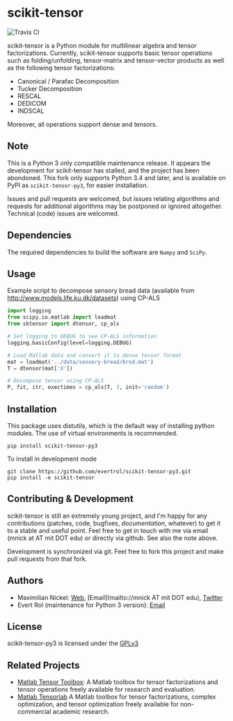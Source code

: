 # scikit-tensor
![Travis CI](https://travis-ci.org/evertrol/scikit-tensor-py3.svg?branch=master)

scikit-tensor is a Python module for multilinear algebra and tensor
factorizations. Currently, scikit-tensor supports basic tensor operations
such as folding/unfolding, tensor-matrix and tensor-vector products as
well as the following tensor factorizations:

* Canonical / Parafac Decomposition
* Tucker Decomposition
* RESCAL
* DEDICOM
* INDSCAL

Moreover, all operations support dense and tensors.

## Note

This is a Python 3 only compatible maintenance release. It appears the
development for scikit-tensor has stalled, and the project has been
abondoned. This fork only supports Python 3.4 and later, and is
available on PyPI as `scikit-tensor-py3`, for easier installation.

Issues and pull requests are welcomed, but issues relating algorithms and requests for additional algorithms may be postponed or ignored altogether. Technical (code) issues are welcomed.

## Dependencies
The required dependencies to build the software are `Numpy` and `SciPy`.

## Usage
Example script to decompose sensory bread data (available from http://www.models.life.ku.dk/datasets) using CP-ALS

```python
import logging
from scipy.io.matlab import loadmat
from sktensor import dtensor, cp_als

# Set logging to DEBUG to see CP-ALS information
logging.basicConfig(level=logging.DEBUG)

# Load Matlab data and convert it to dense tensor format
mat = loadmat('../data/sensory-bread/brod.mat')
T = dtensor(mat['X'])

# Decompose tensor using CP-ALS
P, fit, itr, exectimes = cp_als(T, 3, init='random')
```

## Installation

This package uses distutils, which is the default way of installing python modules. The use of virtual environments is recommended.

    pip install scikit-tensor-py3

To install in development mode

    git clone https://github.com/evertrol/scikit-tensor-py3.git
    pip install -e scikit-tensor

## Contributing & Development

scikit-tensor is still an extremely young project, and I'm happy for any contributions (patches, code, bugfixes, *documentation*, whatever) to get it to a stable and useful point. Feel free to get in touch with me via email (mnick at AT mit DOT edu) or directly via github. See also the note above.

Development is synchronized via git. Feel free to fork this project and make pull requests from that fork.

## Authors

- Maximilian Nickel: [Web](http://web.mit.edu/~mnick/www), [Email](mailto://mnick AT mit DOT edu), [Twitter](http://twitter.com/mnick)
- Evert Rol (maintenance for Python 3 version): [Email](mailto:evert.rol@gmail.com)

## License

scikit-tensor-py3 is licensed under the [GPLv3](http://www.gnu.org/licenses/gpl-3.0.txt)

## Related Projects

* [Matlab Tensor Toolbox](http://www.sandia.gov/~tgkolda/TensorToolbox/index-2.5.html):
  A Matlab toolbox for tensor factorizations and tensor operations freely available for research and evaluation.
* [Matlab Tensorlab](http://www.tensorlab.net/)
  A Matlab toolbox for tensor factorizations, complex optimization, and tensor optimization freely available for
  non-commercial academic research.
